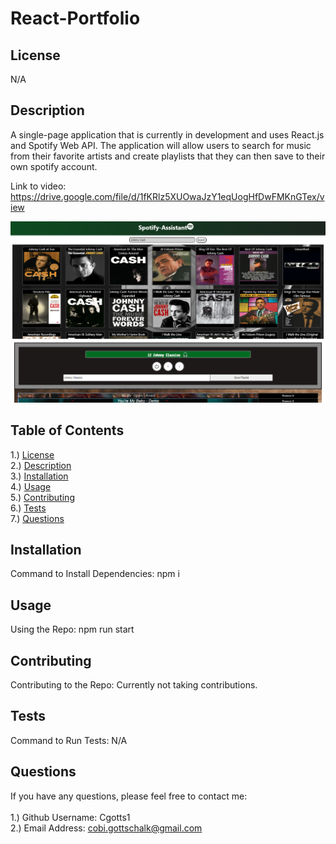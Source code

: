 # React-Portfolio

## <section id = "License">License</section>
N/A

## <section id = "Description">Description</section>

A single-page application that is currently in development and uses React.js and Spotify Web API. The application will allow users to search for music from their favorite artists and create playlists that they can then save to their own spotify account. 


Link to video: https://drive.google.com/file/d/1fKRlz5XUOwaJzY1eqUogHfDwFMKnGTex/view

![Spotify-Assistant](./images/img1.png)

## Table of Contents
1.) <a href = "#License">License</a><br>
2.) <a href = "#Description">Description</a><br>
3.) <a href = "#Installation">Installation</a> <br>
4.) <a href = "#Usage">Usage</a><br>
5.) <a href = "#Contributing">Contributing</a><br>
6.) <a href = "#Tests">Tests</a><br>
7.) <a href = "#Questions">Questions</a>

## <section id = "Installation">Installation</section>
Command to Install Dependencies: npm i

## <section id = "Usage">Usage</section>
Using the Repo: npm run start

## <section id = "Contributing">Contributing</section>
Contributing to the Repo: Currently not taking contributions.

## <section id = "Tests">Tests</section>
Command to Run Tests: N/A

## <section id = "Questions">Questions</section>
If you have any questions, please feel free to contact me: <br><br>
1.) Github Username: Cgotts1 <br>
2.) Email Address: cobi.gottschalk@gmail.com
